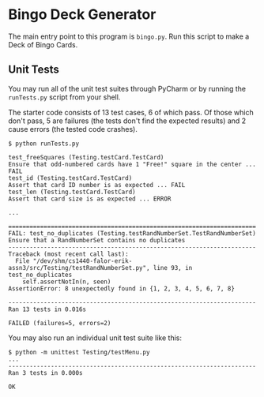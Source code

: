 # Bingo Deck Generator

The main entry point to this program is `bingo.py`.  Run this script to make a Deck of Bingo Cards.


## Unit Tests

You may run all of the unit test suites through PyCharm or by running the `runTests.py` script from your shell.

The starter code consists of 13 test cases, 6 of which pass.  Of those which don't pass, 5 are failures (the tests don't find the expected results) and 2 cause errors (the tested code crashes).

```
$ python runTests.py

test_freeSquares (Testing.testCard.TestCard)
Ensure that odd-numbered cards have 1 "Free!" square in the center ... FAIL
test_id (Testing.testCard.TestCard)
Assert that card ID number is as expected ... FAIL
test_len (Testing.testCard.TestCard)
Assert that card size is as expected ... ERROR

...

======================================================================
FAIL: test_no_duplicates (Testing.testRandNumberSet.TestRandNumberSet)
Ensure that a RandNumberSet contains no duplicates
----------------------------------------------------------------------
Traceback (most recent call last):
  File "/dev/shm/cs1440-falor-erik-assn3/src/Testing/testRandNumberSet.py", line 93, in test_no_duplicates
    self.assertNotIn(n, seen)
AssertionError: 8 unexpectedly found in {1, 2, 3, 4, 5, 6, 7, 8}

----------------------------------------------------------------------
Ran 13 tests in 0.016s

FAILED (failures=5, errors=2)
```

You may also run an individual unit test suite like this:

```
$ python -m unittest Testing/testMenu.py
...
----------------------------------------------------------------------
Ran 3 tests in 0.000s

OK
```
